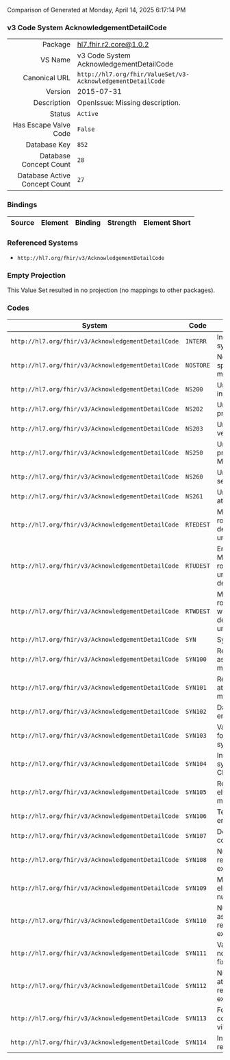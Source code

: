 Comparison of 
Generated at Monday, April 14, 2025 6:17:14 PM

### v3 Code System AcknowledgementDetailCode

|      |     |
| ---: | --- |
| Package | hl7.fhir.r2.core@1.0.2 |
| VS Name | v3 Code System AcknowledgementDetailCode |
| Canonical URL | `http://hl7.org/fhir/ValueSet/v3-AcknowledgementDetailCode` |
| Version | 2015-07-31 |
| Description | OpenIssue: Missing description. |
| Status | `Active` |
| Has Escape Valve Code | `False` |
| Database Key | `852` |
| Database Concept Count | `28` |
| Database Active Concept Count | `27` |
### Bindings

| Source | Element | Binding | Strength | Element Short |
| ------ | ------- | ------- | -------- | ------------- |

### Referenced Systems

* `http://hl7.org/fhir/v3/AcknowledgementDetailCode`
### Empty Projection

This Value Set resulted in no projection (no mappings to other packages).

### Codes

| System | Code | Display |
| ------ | ---- | ------- |
| `http://hl7.org/fhir/v3/AcknowledgementDetailCode` | `INTERR` | Internal system error |
| `http://hl7.org/fhir/v3/AcknowledgementDetailCode` | `NOSTORE` | No storage space for message. |
| `http://hl7.org/fhir/v3/AcknowledgementDetailCode` | `NS200` | Unsupported interaction |
| `http://hl7.org/fhir/v3/AcknowledgementDetailCode` | `NS202` | Unsupported processing id |
| `http://hl7.org/fhir/v3/AcknowledgementDetailCode` | `NS203` | Unsupported version id |
| `http://hl7.org/fhir/v3/AcknowledgementDetailCode` | `NS250` | Unsupported processing Mode |
| `http://hl7.org/fhir/v3/AcknowledgementDetailCode` | `NS260` | Unknown sender |
| `http://hl7.org/fhir/v3/AcknowledgementDetailCode` | `NS261` | Unrecognized attentionline |
| `http://hl7.org/fhir/v3/AcknowledgementDetailCode` | `RTEDEST` | Message routing error, destination unreachable. |
| `http://hl7.org/fhir/v3/AcknowledgementDetailCode` | `RTUDEST` | Error: Message routing error, unknown destination. |
| `http://hl7.org/fhir/v3/AcknowledgementDetailCode` | `RTWDEST` | Message routing warning, destination unreachable. |
| `http://hl7.org/fhir/v3/AcknowledgementDetailCode` | `SYN` | Syntax error |
| `http://hl7.org/fhir/v3/AcknowledgementDetailCode` | `SYN100` | Required association missing |
| `http://hl7.org/fhir/v3/AcknowledgementDetailCode` | `SYN101` | Required attribute missing |
| `http://hl7.org/fhir/v3/AcknowledgementDetailCode` | `SYN102` | Data type error |
| `http://hl7.org/fhir/v3/AcknowledgementDetailCode` | `SYN103` | Value not found in code system |
| `http://hl7.org/fhir/v3/AcknowledgementDetailCode` | `SYN104` | Invalid code system in CNE |
| `http://hl7.org/fhir/v3/AcknowledgementDetailCode` | `SYN105` | Required element missing |
| `http://hl7.org/fhir/v3/AcknowledgementDetailCode` | `SYN106` | Terminology error |
| `http://hl7.org/fhir/v3/AcknowledgementDetailCode` | `SYN107` | Deprecated code |
| `http://hl7.org/fhir/v3/AcknowledgementDetailCode` | `SYN108` | Number of repetitions exceeds limit |
| `http://hl7.org/fhir/v3/AcknowledgementDetailCode` | `SYN109` | Mandatory element with null value |
| `http://hl7.org/fhir/v3/AcknowledgementDetailCode` | `SYN110` | Number of association repetitions exceeds limit |
| `http://hl7.org/fhir/v3/AcknowledgementDetailCode` | `SYN111` | Value does not match fixed value |
| `http://hl7.org/fhir/v3/AcknowledgementDetailCode` | `SYN112` | Number of attribute repetitions exceeds limit |
| `http://hl7.org/fhir/v3/AcknowledgementDetailCode` | `SYN113` | Formal constraint violation |
| `http://hl7.org/fhir/v3/AcknowledgementDetailCode` | `SYN114` | Insufficient repetitions |
